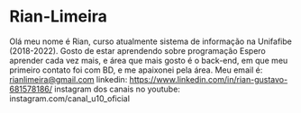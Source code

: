 # Rian-Limeira
Olá meu nome é Rian, curso atualmente sistema de informação na Unifafibe (2018-2022). Gosto de estar aprendendo sobre programação
Espero aprender cada vez mais, e área que mais gosto é o back-end, em que meu primeiro contato foi com BD, e me apaixonei pela área.
Meu email é: rianlimeira@gmail.com
linkedin: https://www.linkedin.com/in/rian-gustavo-681578186/
instagram dos canais no youtube: instagram.com/canal_u10_oficial
